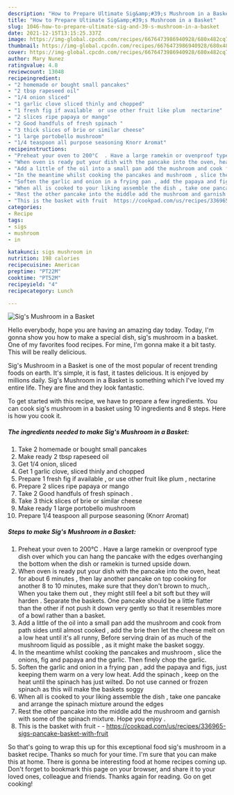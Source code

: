 ```yaml
---
description: "How to Prepare Ultimate Sig&amp;#39;s Mushroom in a Basket"
title: "How to Prepare Ultimate Sig&amp;#39;s Mushroom in a Basket"
slug: 1046-how-to-prepare-ultimate-sig-and-39-s-mushroom-in-a-basket
date: 2021-12-15T13:15:25.337Z
image: https://img-global.cpcdn.com/recipes/6676473986940928/680x482cq70/sigs-mushroom-in-a-basket-recipe-main-photo.jpg
thumbnail: https://img-global.cpcdn.com/recipes/6676473986940928/680x482cq70/sigs-mushroom-in-a-basket-recipe-main-photo.jpg
cover: https://img-global.cpcdn.com/recipes/6676473986940928/680x482cq70/sigs-mushroom-in-a-basket-recipe-main-photo.jpg
author: Mary Nunez
ratingvalue: 4.8
reviewcount: 13048
recipeingredient:
- "2 homemade or bought small pancakes"
- "2 tbsp rapeseed oil"
- "1/4 onion sliced"
- "1 garlic clove sliced thinly and chopped"
- "1 fresh fig if available  or use other fruit like plum  nectarine"
- "2 slices ripe papaya or mango"
- "2 Good handfuls of fresh spinach "
- "3 thick slices of brie or similar cheese"
- "1 large portobello mushroom"
- "1/4 teaspoon all purpose seasoning Knorr Aromat"
recipeinstructions:
- "Preheat your oven to 200°C  . Have a large ramekin or ovenproof type dish over which you can hang the pancake with the edges overhanging the bottom when the dish or ramekin is turned upside down."
- "When oven is ready put your dish with the pancake into the oven, heat for about 6 minutes , then lay another pancake on top cooking for another 8 to 10 minutes, make sure that they don&#39;t brown to much,. When you take them out , they might still feel a bit soft but they will harden . Separate the baskets. One pancake should be a little flatter than the other if not push it down very gently so that it resembles more of a bowl rather than  a basket."
- "Add a little of the oil into a small pan add the mushroom and cook from path sides until almost cooked , add the brie then let the cheese melt on a low heat until it&#39;s all runny,  Before serving drain of as much of the mushroom liquid as possible , as it might make the basket soggy."
- "In the meantime whilst cooking the pancakes and mushroom , slice the onions, fig and papaya and the garlic. Then finely chop the garlic."
- "Soften the garlic and onion in a frying pan , add the papaya and figs, just keeping them warm on a very low heat. Add the spinach , keep on the heat until the spinach has just wilted. Do not use canned or frozen spinach as this will make the baskets soggy"
- "When all is cooked to your liking assemble the dish , take one pancake and arrange the spinach mixture around the edges"
- "Rest the other pancake into the middle add the mushroom and garnish with some of the spinach mixture. Hope you enjoy ."
- "This is the basket with fruit  https://cookpad.com/us/recipes/336965-sigs-pancake-basket-with-fruit"
categories:
- Recipe
tags:
- sigs
- mushroom
- in

katakunci: sigs mushroom in 
nutrition: 198 calories
recipecuisine: American
preptime: "PT22M"
cooktime: "PT52M"
recipeyield: "4"
recipecategory: Lunch

---
```



![Sig&#39;s Mushroom in a Basket](https://img-global.cpcdn.com/recipes/6676473986940928/680x482cq70/sigs-mushroom-in-a-basket-recipe-main-photo.jpg)

Hello everybody, hope you are having an amazing day today. Today, I'm gonna show you how to make a special dish, sig&#39;s mushroom in a basket. One of my favorites food recipes. For mine, I'm gonna make it a bit tasty. This will be really delicious.



Sig&#39;s Mushroom in a Basket is one of the most popular of recent trending foods on earth. It's simple, it is fast, it tastes delicious. It is enjoyed by millions daily. Sig&#39;s Mushroom in a Basket is something which I've loved my entire life. They are fine and they look fantastic.


To get started with this recipe, we have to prepare a few ingredients. You can cook sig&#39;s mushroom in a basket using 10 ingredients and 8 steps. Here is how you cook it.

<!--inarticleads1-->

##### The ingredients needed to make Sig&#39;s Mushroom in a Basket:

1. Take 2 homemade or bought small pancakes
1. Make ready 2 tbsp rapeseed oil
1. Get 1/4 onion, sliced
1. Get 1 garlic clove, sliced thinly and chopped
1. Prepare 1 fresh fig if available , or use other fruit like plum , nectarine
1. Prepare 2 slices ripe papaya or mango
1. Take 2 Good handfuls of fresh spinach .
1. Take 3 thick slices of brie or similar cheese
1. Make ready 1 large portobello mushroom
1. Prepare 1/4 teaspoon all purpose seasoning (Knorr Aromat)




<!--inarticleads2-->

##### Steps to make Sig&#39;s Mushroom in a Basket:

1. Preheat your oven to 200°C  . Have a large ramekin or ovenproof type dish over which you can hang the pancake with the edges overhanging the bottom when the dish or ramekin is turned upside down.
1. When oven is ready put your dish with the pancake into the oven, heat for about 6 minutes , then lay another pancake on top cooking for another 8 to 10 minutes, make sure that they don&#39;t brown to much,. When you take them out , they might still feel a bit soft but they will harden . Separate the baskets. One pancake should be a little flatter than the other if not push it down very gently so that it resembles more of a bowl rather than  a basket.
1. Add a little of the oil into a small pan add the mushroom and cook from path sides until almost cooked , add the brie then let the cheese melt on a low heat until it&#39;s all runny,  Before serving drain of as much of the mushroom liquid as possible , as it might make the basket soggy.
1. In the meantime whilst cooking the pancakes and mushroom , slice the onions, fig and papaya and the garlic. Then finely chop the garlic.
1. Soften the garlic and onion in a frying pan , add the papaya and figs, just keeping them warm on a very low heat. Add the spinach , keep on the heat until the spinach has just wilted. Do not use canned or frozen spinach as this will make the baskets soggy
1. When all is cooked to your liking assemble the dish , take one pancake and arrange the spinach mixture around the edges
1. Rest the other pancake into the middle add the mushroom and garnish with some of the spinach mixture. Hope you enjoy .
1. This is the basket with fruit -  - https://cookpad.com/us/recipes/336965-sigs-pancake-basket-with-fruit




So that's going to wrap this up for this exceptional food sig&#39;s mushroom in a basket recipe. Thanks so much for your time. I'm sure that you can make this at home. There is gonna be interesting food at home recipes coming up. Don't forget to bookmark this page on your browser, and share it to your loved ones, colleague and friends. Thanks again for reading. Go on get cooking!
